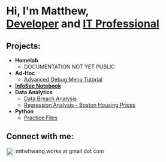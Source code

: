 <h1>Hi, I'm Matthew, <br/><a href="https://github.com/mttwdevelops">Developer</a> and <a href="https://www.linkedin.com/in/mttwhwang/">IT Professional</a></h1>

<h2>Projects:</h2>

- <b>Homelab</b>
  - DOCUMENTATION NOT YET PUBLIC
- <b>Ad-Hoc</b>
  - [Advanced Debug Menu Tutorial](https://github.com/mttwdevelops/AdHocProjects/blob/main/ADB_BOOXNoteAir2.md)
- <b>[InfoSec Notebook](https://github.com/mttwdevelops/InfoSecNotebook)</b>
- <b>Data Analytics</b>
  - [Data Breach Analysis](https://github.com/mttwdevelops/Data_Breach_Analysis)
  - [Regression Analysis - Boston Housing Prices](https://github.com/mttwdevelops/Regression-Analysis-Boston-Historic-Housing-Prices)
- <b>Python</b>
  - [Practice Files](https://github.com/mttwdevelops/Practice-Files)

<h2>Connect with me:</h2>

[<img align="left" alt="mttwhwang | LinkedIn" width="22px" src="https://cdn.jsdelivr.net/npm/simple-icons@v3/icons/linkedin.svg" />][linkedin]
  
[linkedin]: https://linkedin.com/in/mttwhwang
mttwhwang.works at gmail dot com

